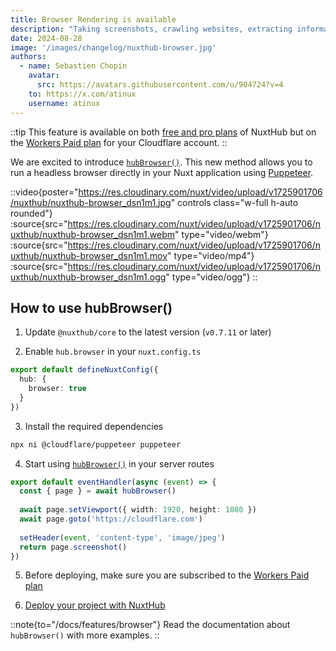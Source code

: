 ```yaml
---
title: Browser Rendering is available
description: "Taking screenshots, crawling websites, extracting information has never been easier with `hubBrowser()`."
date: 2024-08-28
image: '/images/changelog/nuxthub-browser.jpg'
authors:
  - name: Sebastien Chopin
    avatar: 
      src: https://avatars.githubusercontent.com/u/904724?v=4
    to: https://x.com/atinux
    username: atinux
---
```


::tip
This feature is available on both [free and pro plans](/pricing) of NuxtHub but on the [Workers Paid plan](https://www.cloudflare.com/plans/developer-platform/) for your Cloudflare account.
::

We are excited to introduce [`hubBrowser()`](/docs/features/browser). This new method allows you to run a headless browser directly in your Nuxt application using [Puppeteer](https://github.com/puppeteer/puppeteer).

::video{poster="https://res.cloudinary.com/nuxt/video/upload/v1725901706/nuxthub/nuxthub-browser_dsn1m1.jpg" controls class="w-full h-auto rounded"}
  :source{src="https://res.cloudinary.com/nuxt/video/upload/v1725901706/nuxthub/nuxthub-browser_dsn1m1.webm" type="video/webm"}
  :source{src="https://res.cloudinary.com/nuxt/video/upload/v1725901706/nuxthub/nuxthub-browser_dsn1m1.mov" type="video/mp4"}
  :source{src="https://res.cloudinary.com/nuxt/video/upload/v1725901706/nuxthub/nuxthub-browser_dsn1m1.ogg" type="video/ogg"}
::

## How to use hubBrowser()

1. Update `@nuxthub/core` to the latest version (`v0.7.11` or later)

2. Enable `hub.browser` in your `nuxt.config.ts`

```ts [nuxt.config.ts]
export default defineNuxtConfig({
  hub: {
    browser: true
  }
})
```

3. Install the required dependencies

```bash [Terminal]
npx ni @cloudflare/puppeteer puppeteer
```

4. Start using [`hubBrowser()`](/docs/features/browser) in your server routes

```ts [server/api/screenshot.ts]
export default eventHandler(async (event) => {
  const { page } = await hubBrowser()
  
  await page.setViewport({ width: 1920, height: 1080 })
  await page.goto('https://cloudflare.com')
  
  setHeader(event, 'content-type', 'image/jpeg')
  return page.screenshot()
})
```

5. Before deploying, make sure you are subscribed to the [Workers Paid plan](https://www.cloudflare.com/plans/developer-platform/)

6. [Deploy your project with NuxtHub](/docs/getting-started/deploy)

::note{to="/docs/features/browser"}
Read the documentation about `hubBrowser()` with more examples.
::
